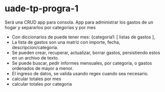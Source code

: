 # uade-tp-progra-1

Será una CRUD app para consola. App para administrar los gastos de un hogar y separarlos por categorias y por mes

- Con diccionarios de puede tener mes: {categoria1: [ listas de gastos ], 
- La lista de gastos son una matriz con importe, fecha, descripcion/categoria. 
- Se pueden crear, recuperar, actualizar, borrar gastos, persistiendo estos en un archivo de texto. 
- Se puede buscar, pedir informes mensuales, por categoria, o gastos ordenados de mayor a menor. 
- El ingreso de datos, se valida usando regex cuando sea necesario.
- calcular totales por mes
- calcular totales por categoria
  


